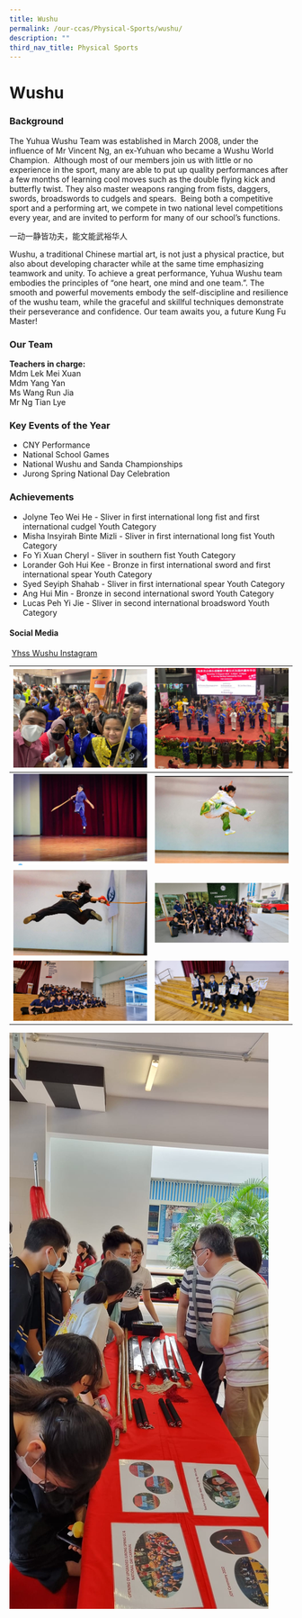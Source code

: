 ```yaml
---
title: Wushu
permalink: /our-ccas/Physical-Sports/wushu/
description: ""
third_nav_title: Physical Sports
---
```

# **Wushu**



### Background

The Yuhua Wushu Team was established in March 2008, under the influence of Mr Vincent Ng, an ex-Yuhuan who became a Wushu World Champion.&nbsp;
Although most of our members join us with little or no experience in the sport, many are able to put up quality performances after a few months of learning cool moves such as the double flying kick and butterfly twist. They also master weapons ranging from fists, daggers, swords, broadswords to cudgels and spears.&nbsp;
Being both a competitive sport and a performing art, we compete in two national level competitions every year, and are invited to perform for many of our school’s functions.

一动一静皆功夫，能文能武裕华人

Wushu, a traditional Chinese martial art, is not just a physical practice, but also about developing character while at the same time emphasizing teamwork and unity. To achieve a great performance, Yuhua Wushu team embodies the principles of “one heart, one mind and one team.”. The smooth and powerful movements embody the self-discipline and resilience of the wushu team, while the graceful and skillful techniques demonstrate their perseverance and confidence. Our team awaits you, a future Kung Fu Master!
### Our Team

**Teachers in charge:**<br>
Mdm Lek Mei Xuan<br>
Mdm Yang Yan<br>
Ms Wang Run Jia<br>
Mr Ng Tian Lye<br>

### Key Events of the Year

*   CNY Performance
*   National School Games 
*   National Wushu and Sanda Championships  
*   Jurong Spring National Day Celebration

### Achievements

* Jolyne Teo Wei He -  Sliver in first international long fist and first international cudgel Youth Category
* Misha Insyirah Binte Mizli - Sliver in first international long fist Youth Category
* Fo Yi Xuan Cheryl - Sliver in southern fist Youth Category
* Lorander Goh Hui Kee  - Bronze in first international sword and first international spear Youth Category 
* Syed Seyiph Shahab - Sliver in first international spear Youth Category 
* Ang Hui Min - Bronze in second international sword Youth Category
* Lucas Peh Yi Jie - Sliver in second international broadsword Youth Category

#### Social Media
&nbsp;[Yhss Wushu Instagram]( https://instagram.com/yhsswushu?igshid=MzRlODBiNWFlZA==)


| ![](/images/wushu3.jpeg)| ![](/images/wushu2.jpeg)| 
| -------- | -------- |
|![](/images/wushu4.jpeg) | ![](/images/wushu5.jpeg)| 
|![](/images/wushu6.jpeg) | ![](/images/wushu8.jpeg)| 
|![](/images/wushu10.jpeg) | ![](/images/wushu9.jpeg) | 

![](/images/wushu7.jpeg)


